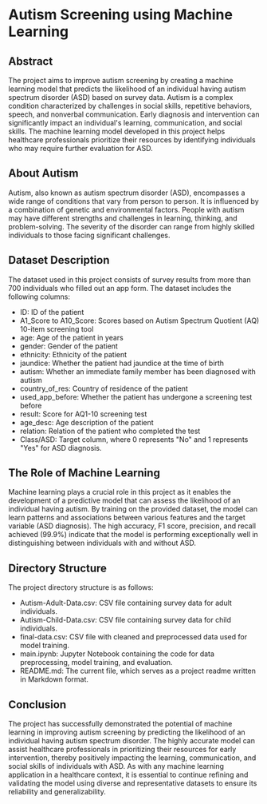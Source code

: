 # Autism Screening using Machine Learning

## Abstract

The project aims to improve autism screening by creating a machine learning model that predicts the likelihood of an individual having autism spectrum disorder (ASD) based on survey data. Autism is a complex condition characterized by challenges in social skills, repetitive behaviors, speech, and nonverbal communication. Early diagnosis and intervention can significantly impact an individual's learning, communication, and social skills. The machine learning model developed in this project helps healthcare professionals prioritize their resources by identifying individuals who may require further evaluation for ASD.

## About Autism

Autism, also known as autism spectrum disorder (ASD), encompasses a wide range of conditions that vary from person to person. It is influenced by a combination of genetic and environmental factors. People with autism may have different strengths and challenges in learning, thinking, and problem-solving. The severity of the disorder can range from highly skilled individuals to those facing significant challenges.

## Dataset Description

The dataset used in this project consists of survey results from more than 700 individuals who filled out an app form. The dataset includes the following columns:

- ID: ID of the patient
- A1_Score to A10_Score: Scores based on Autism Spectrum Quotient (AQ) 10-item screening tool
- age: Age of the patient in years
- gender: Gender of the patient
- ethnicity: Ethnicity of the patient
- jaundice: Whether the patient had jaundice at the time of birth
- autism: Whether an immediate family member has been diagnosed with autism
- country_of_res: Country of residence of the patient
- used_app_before: Whether the patient has undergone a screening test before
- result: Score for AQ1-10 screening test
- age_desc: Age description of the patient
- relation: Relation of the patient who completed the test
- Class/ASD: Target column, where 0 represents "No" and 1 represents "Yes" for ASD diagnosis.

## The Role of Machine Learning

Machine learning plays a crucial role in this project as it enables the development of a predictive model that can assess the likelihood of an individual having autism. By training on the provided dataset, the model can learn patterns and associations between various features and the target variable (ASD diagnosis). The high accuracy, F1 score, precision, and recall achieved (99.9%) indicate that the model is performing exceptionally well in distinguishing between individuals with and without ASD.

## Directory Structure

The project directory structure is as follows:

- Autism-Adult-Data.csv: CSV file containing survey data for adult individuals.
- Autism-Child-Data.csv: CSV file containing survey data for child individuals.
- final-data.csv: CSV file with cleaned and preprocessed data used for model training.
- main.ipynb: Jupyter Notebook containing the code for data preprocessing, model training, and evaluation.
- README.md: The current file, which serves as a project readme written in Markdown format.

## Conclusion

The project has successfully demonstrated the potential of machine learning in improving autism screening by predicting the likelihood of an individual having autism spectrum disorder. The highly accurate model can assist healthcare professionals in prioritizing their resources for early intervention, thereby positively impacting the learning, communication, and social skills of individuals with ASD. As with any machine learning application in a healthcare context, it is essential to continue refining and validating the model using diverse and representative datasets to ensure its reliability and generalizability.
